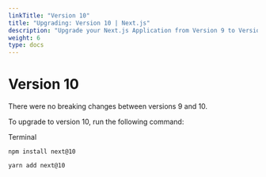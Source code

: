 ```yaml
---
linkTitle: "Version 10"
title: "Upgrading: Version 10 | Next.js"
description: "Upgrade your Next.js Application from Version 9 to Version 10."
weight: 6
type: docs
---
```


# Version 10

There were no breaking changes between versions 9 and 10.

To upgrade to version 10, run the following command:


Terminal
```
npm install next@10
 
yarn add next@10
```
